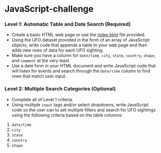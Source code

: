 # JavaScript-challenge
### Level 1: Automatic Table and Date Search (Required)  
* Create a basic HTML web page or use the [index.html](UFO-level-1/index.html) file provided.  
* Using the UFO dataset provided in the form of an array of JavaScript objects, write code that appends a table to your web page and then adds new rows of data for each UFO sighting.    
* Make sure you have a column for `date/time`, `city`, `state`, `country`, `shape`, and `comment` at the very least.  
* Use a date form in your HTML document and write JavaScript code that will listen for events and search through the `date/time` column to find rows that match user input.  
### Level 2: Multiple Search Categories (Optional)  
* Complete all of Level 1 criteria.  
* Using multiple `input` tags and/or select dropdowns, write JavaScript code so the user can to set multiple filters and search for UFO sightings using the following criteria based on the table columns:    
1. `date/time`   
2. `city`   
3. `state`   
4. `country`   
5. `shape`
